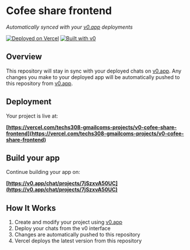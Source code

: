 # Cofee share frontend

*Automatically synced with your [v0.app](https://v0.app) deployments*

[![Deployed on Vercel](https://img.shields.io/badge/Deployed%20on-Vercel-black?style=for-the-badge&logo=vercel)](https://vercel.com/techs308-gmailcoms-projects/v0-cofee-share-frontend)
[![Built with v0](https://img.shields.io/badge/Built%20with-v0.app-black?style=for-the-badge)](https://v0.app/chat/projects/7jSzxvA50UC)

## Overview

This repository will stay in sync with your deployed chats on [v0.app](https://v0.app).
Any changes you make to your deployed app will be automatically pushed to this repository from [v0.app](https://v0.app).

## Deployment

Your project is live at:

**[https://vercel.com/techs308-gmailcoms-projects/v0-cofee-share-frontend](https://vercel.com/techs308-gmailcoms-projects/v0-cofee-share-frontend)**

## Build your app

Continue building your app on:

**[https://v0.app/chat/projects/7jSzxvA50UC](https://v0.app/chat/projects/7jSzxvA50UC)**

## How It Works

1. Create and modify your project using [v0.app](https://v0.app)
2. Deploy your chats from the v0 interface
3. Changes are automatically pushed to this repository
4. Vercel deploys the latest version from this repository